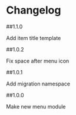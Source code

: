# Changelog

##1.1.0

Add item title template

##1.0.2

Fix space after menu icon

##1.0.1

Add migration namespace

##1.0.0

Make new menu module
